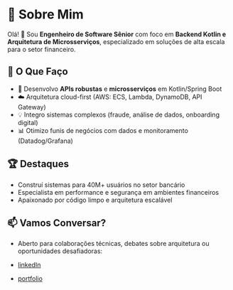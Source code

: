 # 🌟 Sobre Mim

Olá! 👋 Sou **Engenheiro de Software Sênior** com foco em **Backend Kotlin e Arquitetura de Microsserviços**, especializado em soluções de alta escala para o setor financeiro.

## 🚀 O Que Faço
- 🔧 Desenvolvo **APIs robustas** e **microsserviços** em Kotlin/Spring Boot  
- ☁️ Arquitetura cloud-first (AWS: ECS, Lambda, DynamoDB, API Gateway)  
- 💡 Integro sistemas complexos (fraude, análise de dados, onboarding digital)  
- 📊 Otimizo funis de negócios com dados e monitoramento (Datadog/Grafana)  

## 🏆 Destaques

- Construí sistemas para 40M+ usuários no setor bancário
- Especialista em performance e segurança em ambientes financeiros
- Apaixonado por código limpo e arquitetura escalável

## 📫 Vamos Conversar?

- Aberto para colaborações técnicas, debates sobre arquitetura ou oportunidades desafiadoras:

- [linkedIn](https://www.linkedin.com/in/gussouza/)
- [portfolio](https://gussouzauni.github.io/portfolio/)
